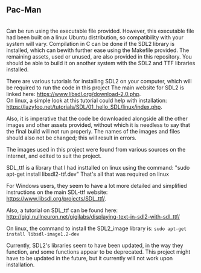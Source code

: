 <h2> Pac-Man </h2> <br>
Can be run using the executable file provided.
However, this executable file had been built on a linux Ubuntu distribution, so compatibility with your system will vary.
Compilation in C can be done if the SDL2 library is installed, which can bewith further ease using the Makefile provided.
The remaining assets, used or unused, are also provided in this repository.
You should be able to build it on another system with the SDL2 and TTF libraries installed.

There are various tutorials for installing SDL2 on your computer, which will be required to run the code in this project
The main website for SDL2 is linked here: 
 https://www.libsdl.org/download-2.0.php. <br>
On linux, a simple look at this tutorial could help with installation:      https://lazyfoo.net/tutorials/SDL/01_hello_SDL/linux/index.php. <br>

Also, it is imperative that the code be downloaded alongside all the other images and other assets provided, without which it is needless to say that the final build will not run properly.
The names of the images and files should also not be changed; this will result in errors.

The images used in this project were found from various sources on the internet, and edited to suit the project.

SDL_ttf is a library that I had insttalled on linux using the command: "sudo apt-get install libsdl2-ttf.dev"
That's all that was required on linux
 
For Windows users, they seem to have a lot more detailed and simplified instructions on the main SDL-ttf website:
  https://www.libsdl.org/projects/SDL_ttf/. <br>

Also, a tutorial on SDL_ttf can be found here: 
  http://gigi.nullneuron.net/gigilabs/displaying-text-in-sdl2-with-sdl_ttf/

On linux, the command to install the SDL2_image library is:
    ```sudo apt-get install libsdl-image1.2-dev```

Currently, SDL2's libraries seem to have been updated, in the way they function, and some functions appear to be deprecated.
This project might have to be updated in the future, but it currently will not work upon installation.
